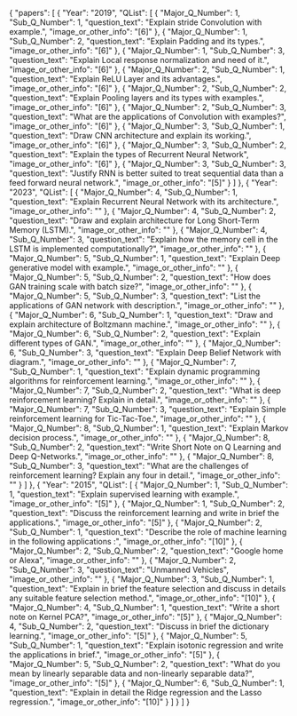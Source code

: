 {
    "papers": [
        {
            "Year": "2019",
            "QList": [
                {
                    "Major_Q_Number": 1,
                    "Sub_Q_Number": 1,
                    "question_text": "Explain stride Convolution with example.",
                    "image_or_other_info": "[6]"
                },
                {
                    "Major_Q_Number": 1,
                    "Sub_Q_Number": 2,
                    "question_text": "Explain Padding and its types.",
                    "image_or_other_info": "[6]"
                },
                {
                    "Major_Q_Number": 1,
                    "Sub_Q_Number": 3,
                    "question_text": "Explain Local response normalization and need of it.",
                    "image_or_other_info": "[6]"
                },
                {
                    "Major_Q_Number": 2,
                    "Sub_Q_Number": 1,
                    "question_text": "Explain ReLU Layer and its advantages.",
                    "image_or_other_info": "[6]"
                },
                {
                    "Major_Q_Number": 2,
                    "Sub_Q_Number": 2,
                    "question_text": "Explain Pooling layers and its types with examples.",
                    "image_or_other_info": "[6]"
                },
                {
                    "Major_Q_Number": 2,
                    "Sub_Q_Number": 3,
                    "question_text": "What are the applications of Convolution with examples?",
                    "image_or_other_info": "[6]"
                },
                {
                    "Major_Q_Number": 3,
                    "Sub_Q_Number": 1,
                    "question_text": "Draw CNN architecture and explain its working.",
                    "image_or_other_info": "[6]"
                },
                {
                    "Major_Q_Number": 3,
                    "Sub_Q_Number": 2,
                    "question_text": "Explain the types of Recurrent Neural Network",
                    "image_or_other_info": "[6]"
                },
                {
                    "Major_Q_Number": 3,
                    "Sub_Q_Number": 3,
                    "question_text": "Justify RNN is better suited to treat sequential data than a feed forward neural network.",
                    "image_or_other_info": "[5]"
                }
            ]
        },
        {
            "Year": "2023",
            "QList": [
                {
                    "Major_Q_Number": 4,
                    "Sub_Q_Number": 1,
                    "question_text": "Explain Recurrent Neural Network with its architecture.",
                    "image_or_other_info": ""
                },
                {
                    "Major_Q_Number": 4,
                    "Sub_Q_Number": 2,
                    "question_text": "Draw and explain architecture for Long Short-Term Memory (LSTM).",
                    "image_or_other_info": ""
                },
                {
                    "Major_Q_Number": 4,
                    "Sub_Q_Number": 3,
                    "question_text": "Explain how the memory cell in the LSTM is implemented computationally?",
                    "image_or_other_info": ""
                },
                {
                    "Major_Q_Number": 5,
                    "Sub_Q_Number": 1,
                    "question_text": "Explain Deep generative model with example.",
                    "image_or_other_info": ""
                },
                {
                    "Major_Q_Number": 5,
                    "Sub_Q_Number": 2,
                    "question_text": "How does GAN training scale with batch size?",
                    "image_or_other_info": ""
                },
                {
                    "Major_Q_Number": 5,
                    "Sub_Q_Number": 3,
                    "question_text": "List the applications of GAN network with description.",
                    "image_or_other_info": ""
                },
                {
                    "Major_Q_Number": 6,
                    "Sub_Q_Number": 1,
                    "question_text": "Draw and explain architecture of Boltzmann machine.",
                    "image_or_other_info": ""
                },
                {
                    "Major_Q_Number": 6,
                    "Sub_Q_Number": 2,
                    "question_text": "Explain different types of GAN.",
                    "image_or_other_info": ""
                },
                {
                    "Major_Q_Number": 6,
                    "Sub_Q_Number": 3,
                    "question_text": "Explain Deep Belief Network with diagram.",
                    "image_or_other_info": ""
                },
                {
                    "Major_Q_Number": 7,
                    "Sub_Q_Number": 1,
                    "question_text": "Explain dynamic programming algorithms for reinforcement learning.",
                    "image_or_other_info": ""
                },
                {
                    "Major_Q_Number": 7,
                    "Sub_Q_Number": 2,
                    "question_text": "What is deep reinforcement learning? Explain in detail.",
                    "image_or_other_info": ""
                },
                {
                    "Major_Q_Number": 7,
                    "Sub_Q_Number": 3,
                    "question_text": "Explain Simple reinforcement learning for Tic-Tac-Toe.",
                    "image_or_other_info": ""
                },
                {
                    "Major_Q_Number": 8,
                    "Sub_Q_Number": 1,
                    "question_text": "Explain Markov decision process.",
                    "image_or_other_info": ""
                },
                {
                    "Major_Q_Number": 8,
                    "Sub_Q_Number": 2,
                    "question_text": "Write Short Note on Q Learning and Deep Q-Networks.",
                    "image_or_other_info": ""
                },
                {
                    "Major_Q_Number": 8,
                    "Sub_Q_Number": 3,
                    "question_text": "What are the challenges of reinforcement learning? Explain any four in detail.",
                    "image_or_other_info": ""
                }
            ]
        },
        {
            "Year": "2015",
            "QList": [
                {
                    "Major_Q_Number": 1,
                    "Sub_Q_Number": 1,
                    "question_text": "Explain supervised learning with example.",
                    "image_or_other_info": "[5]"
                },
                {
                    "Major_Q_Number": 1,
                    "Sub_Q_Number": 2,
                    "question_text": "Discuss the reinforcement learning and write in brief the applications.",
                    "image_or_other_info": "[5]"
                },
                {
                    "Major_Q_Number": 2,
                    "Sub_Q_Number": 1,
                    "question_text": "Describe the role of machine learning in the following applications :",
                    "image_or_other_info": "[10]"
                },
                {
                    "Major_Q_Number": 2,
                    "Sub_Q_Number": 2,
                    "question_text": "Google home or Alexa",
                    "image_or_other_info": ""
                },
                {
                    "Major_Q_Number": 2,
                    "Sub_Q_Number": 3,
                    "question_text": "Unmanned Vehicles",
                    "image_or_other_info": ""
                },
                {
                    "Major_Q_Number": 3,
                    "Sub_Q_Number": 1,
                    "question_text": "Explain in brief the feature selection and discuss in details any suitable feature selection method.",
                    "image_or_other_info": "[10]"
                },
                {
                    "Major_Q_Number": 4,
                    "Sub_Q_Number": 1,
                    "question_text": "Write a short note on Kernel PCA?",
                    "image_or_other_info": "[5]"
                },
                {
                    "Major_Q_Number": 4,
                    "Sub_Q_Number": 2,
                    "question_text": "Discuss in brief the dictionary learning.",
                    "image_or_other_info": "[5]"
                },
                {
                    "Major_Q_Number": 5,
                    "Sub_Q_Number": 1,
                    "question_text": "Explain isotonic regression and write the applications in brief.",
                    "image_or_other_info": "[5]"
                },
                {
                    "Major_Q_Number": 5,
                    "Sub_Q_Number": 2,
                    "question_text": "What do you mean by linearly separable data and non-linearly separable data?",
                    "image_or_other_info": "[5]"
                },
                {
                    "Major_Q_Number": 6,
                    "Sub_Q_Number": 1,
                    "question_text": "Explain in detail the Ridge regression and the Lasso regression.",
                    "image_or_other_info": "[10]"
                }
            ]
        }
    ]
}